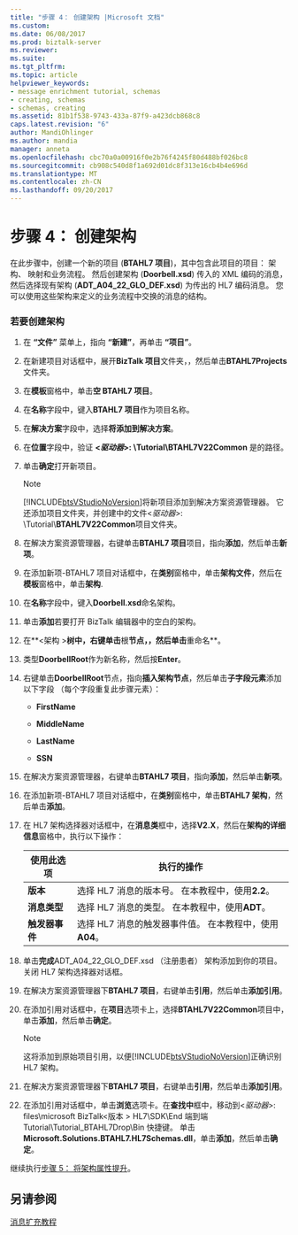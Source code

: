 ```yaml
---
title: "步骤 4： 创建架构 |Microsoft 文档"
ms.custom: 
ms.date: 06/08/2017
ms.prod: biztalk-server
ms.reviewer: 
ms.suite: 
ms.tgt_pltfrm: 
ms.topic: article
helpviewer_keywords:
- message enrichment tutorial, schemas
- creating, schemas
- schemas, creating
ms.assetid: 81b1f538-9743-433a-87f9-a423dcb868c8
caps.latest.revision: "6"
author: MandiOhlinger
ms.author: mandia
manager: anneta
ms.openlocfilehash: cbc70a0a00916f0e2b76f4245f80d488bf026bc8
ms.sourcegitcommit: cb908c540d8f1a692d01dc8f313e16cb4b4e696d
ms.translationtype: MT
ms.contentlocale: zh-CN
ms.lasthandoff: 09/20/2017
---
```

# <a name="step-4-create-the-schemas"></a>步骤 4： 创建架构
在此步骤中，创建一个新的项目 (**BTAHL7 项目**)，其中包含此项目的项目： 架构、 映射和业务流程。 然后创建架构 (**Doorbell.xsd**) 传入的 XML 编码的消息，然后选择现有架构 (**ADT_A04_22_GLO_DEF.xsd**) 为传出的 HL7 编码消息。 您可以使用这些架构来定义的业务流程中交换的消息的结构。  
  
### <a name="to-create-the-schemas"></a>若要创建架构  
  
1.  在 **“文件”** 菜单上，指向 **“新建”**，再单击 **“项目”**。  
  
2.  在新建项目对话框中，展开**BizTalk 项目**文件夹，，然后单击**BTAHL7Projects**文件夹。  
  
3.  在**模板**窗格中，单击**空 BTAHL7 项目**。  
  
4.  在**名称**字段中，键入**BTAHL7 项目**作为项目名称。  
  
5.  在**解决方案**字段中，选择**将添加到解决方案**。  
  
6.  在**位置**字段中，验证  **\<*驱动器*>: \Tutorial\BTAHL7V22Common** 是的路径。  
  
7.  单击**确定**打开新项目。  
  
    > [!NOTE]
    >  [!INCLUDE[btsVStudioNoVersion](../../includes/btsvstudionoversion-md.md)]将新项目添加到解决方案资源管理器。 它还添加项目文件夹，并创建中的文件\<*驱动器*>: \Tutorial\\**BTAHL7V22Common**项目文件夹。  
  
8.  在解决方案资源管理器，右键单击**BTAHL7 项目**项目，指向**添加**，然后单击**新项**。  
  
9. 在添加新项-BTAHL7 项目对话框中，在**类别**窗格中，单击**架构文件**，然后在**模板**窗格中，单击**架构**.  
  
10. 在**名称**字段中，键入**Doorbell.xsd**命名架构。  
  
11. 单击**添加**若要打开 BizTalk 编辑器中的空白的架构。  
  
12. 在**\<架构 >**树中，右键单击**根**节点，，然后单击**重命名**。  
  
13. 类型**DoorbellRoot**作为新名称，然后按**Enter**。  
  
14. 右键单击**DoorbellRoot**节点，指向**插入架构节点**，然后单击**子字段元素**添加以下字段 （每个字段重复此步骤元素）：  
  
    -   **FirstName**  
  
    -   **MiddleName**  
  
    -   **LastName**  
  
    -   **SSN**  
  
15. 在解决方案资源管理器，右键单击**BTAHL7 项目**，指向**添加**，然后单击**新项**。  
  
16. 在添加新项-BTAHL7 项目对话框中，在**类别**窗格中，单击**BTAHL7 架构**，然后单击**添加**。  
  
17. 在 HL7 架构选择器对话框中，在**消息类**框中，选择**V2.X**，然后在**架构的详细信息**窗格中，执行以下操作：  
  
    |使用此选项|执行的操作|  
    |--------------|----------------|  
    |**版本**|选择 HL7 消息的版本号。 在本教程中，使用**2.2**。|  
    |**消息类型**|选择 HL7 消息的类型。 在本教程中，使用**ADT**。|  
    |**触发器事件**|选择 HL7 消息的触发器事件值。 在本教程中，使用**A04**。|  
  
18. 单击**完成**ADT_A04_22_GLO_DEF.xsd （注册患者） 架构添加到你的项目。 关闭 HL7 架构选择器对话框。  
  
19. 在解决方案资源管理器下**BTAHL7 项目**，右键单击**引用**，然后单击**添加引用**。  
  
20. 在添加引用对话框中，在**项目**选项卡上，选择**BTAHL7V22Common**项目中，单击**添加**，然后单击**确定**。  
  
    > [!NOTE]
    >  这将添加到原始项目引用，以便[!INCLUDE[btsVStudioNoVersion](../../includes/btsvstudionoversion-md.md)]正确识别 HL7 架构。  
  
21. 在解决方案资源管理器下**BTAHL7 项目**，右键单击**引用**，然后单击**添加引用**。  
  
22. 在添加引用对话框中，单击**浏览**选项卡。在**查找中**框中，移动到\<*驱动器*>: files\microsoft BizTalk\<版本 > HL7\SDK\End 端到端 Tutorial\Tutorial_BTAHL7Drop\Bin 快捷键。 单击**Microsoft.Solutions.BTAHL7.HL7Schemas.dll**，单击**添加**，然后单击**确定**。  
  
 继续执行[步骤 5： 将架构属性提升](../../adapters-and-accelerators/accelerator-hl7/step-5-promote-schema-properties.md)。  
  
## <a name="see-also"></a>另请参阅  
 [消息扩充教程](../../adapters-and-accelerators/accelerator-hl7/message-enrichment-tutorial.md)